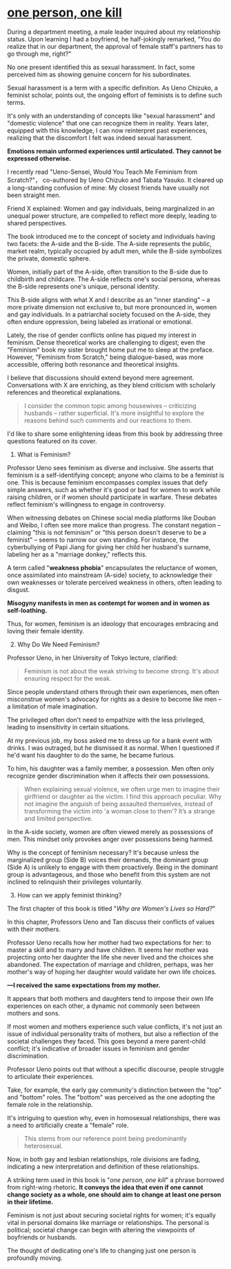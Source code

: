 # [one person, one kill](https://github.com/JosieWei2023/blog/issues/7)

During a department meeting, a male leader inquired about my relationship status. Upon learning I had a boyfriend, he half-jokingly remarked, "You do realize that in our department, the approval of female staff's partners has to go through me, right?"

No one present identified this as sexual harassment. In fact, some perceived him as showing genuine concern for his subordinates.

Sexual harassment is a term with a specific definition. As Ueno Chizuko, a feminist scholar, points out, the ongoing effort of feminists is to define such terms.

It's only with an understanding of concepts like "sexual harassment" and "domestic violence" that one can recognize them in reality. Years later, equipped with this knowledge, I can now reinterpret past experiences, realizing that the discomfort I felt was indeed sexual harassment.


**Emotions remain unformed experiences until articulated. They cannot be expressed otherwise.**


I recently read "Ueno-Sensei, Would You Teach Me Feminism from Scratch?"， co-authored by Ueno Chizuko and Tabata Yasuko. It cleared up a long-standing confusion of mine: My closest friends have usually not been straight men.

Friend X explained: Women and gay individuals, being marginalized in an unequal power structure, are compelled to reflect more deeply, leading to shared perspectives.

The book introduced me to the concept of society and individuals having two facets: the A-side and the B-side. The A-side represents the public, market realm, typically occupied by adult men, while the B-side symbolizes the private, domestic sphere.

Women, initially part of the A-side, often transition to the B-side due to childbirth and childcare. The A-side reflects one's social persona, whereas the B-side represents one's unique, personal identity.

This B-side aligns with what X and I describe as an "inner standing" – a more private dimension not exclusive to, but more pronounced in, women and gay individuals. In a patriarchal society focused on the A-side, they often endure oppression, being labeled as irrational or emotional.

Lately, the rise of gender conflicts online has piqued my interest in feminism. Dense theoretical works are challenging to digest; even the "Feminism" book my sister brought home put me to sleep at the preface. However, "Feminism from Scratch," being dialogue-based, was more accessible, offering both resonance and theoretical insights.

I believe that discussions should extend beyond mere agreement. Conversations with X are enriching, as they blend criticism with scholarly references and theoretical explanations.

> I consider the common topic among housewives – criticizing husbands – rather superficial. It's more insightful to explore the reasons behind such comments and our reactions to them.

I'd like to share some enlightening ideas from this book by addressing three questions featured on its cover.

1. What is Feminism?

Professor Ueno sees feminism as diverse and inclusive. She asserts that feminism is a self-identifying concept; anyone who claims to be a feminist is one. This is because feminism encompasses complex issues that defy simple answers, such as whether it's good or bad for women to work while raising children, or if women should participate in warfare. These debates reflect feminism's willingness to engage in controversy.

When witnessing debates on Chinese social media platforms like Douban and Weibo, I often see more malice than progress. The constant negation – claiming "this is not feminism" or "this person doesn't deserve to be a feminist" – seems to narrow our own standing. For instance, the cyberbullying of Papi Jiang for giving her child her husband's surname, labeling her as a "marriage donkey," reflects this.

A term called "**weakness phobia**" encapsulates the reluctance of women, once assimilated into mainstream (A-side) society, to acknowledge their own weaknesses or tolerate perceived weakness in others, often leading to disgust.

**Misogyny manifests in men as contempt for women and in women as self-loathing.**

Thus, for women, feminism is an ideology that encourages embracing and loving their female identity.

2. Why Do We Need Feminism?

Professor Ueno, in her University of Tokyo lecture, clarified:

> Feminism is not about the weak striving to become strong. It's about ensuring respect for the weak.

Since people understand others through their own experiences, men often misconstrue women's advocacy for rights as a desire to become like men – a limitation of male imagination.

The privileged often don't need to empathize with the less privileged, leading to insensitivity in certain situations.

At my previous job, my boss asked me to dress up for a bank event with drinks. I was outraged, but he dismissed it as normal. When I questioned if he'd want his daughter to do the same, he became furious.

To him, his daughter was a family member, a possession. Men often only recognize gender discrimination when it affects their own possessions.

> When explaining sexual violence, we often urge men to imagine their girlfriend or daughter as the victim. I find this approach peculiar. Why not imagine the anguish of being assaulted themselves, instead of transforming the victim into 'a woman close to them'? It’s a strange and limited perspective.

In the A-side society, women are often viewed merely as possessions of men. This mindset only provokes anger over possessions being harmed.

Why is the concept of feminism necessary? It's because unless the marginalized group (Side B) voices their demands, the dominant group (Side A) is unlikely to engage with them proactively. Being in the dominant group is advantageous, and those who benefit from this system are not inclined to relinquish their privileges voluntarily.

3. How can we apply feminist thinking?

The first chapter of this book is titled "*Why are Women's Lives so Hard?*"

In this chapter, Professors Ueno and Tan discuss their conflicts of values with their mothers.

Professor Ueno recalls how her mother had two expectations for her: to master a skill and to marry and have children. It seems her mother was projecting onto her daughter the life she never lived and the choices she abandoned. The expectation of marriage and children, perhaps, was her mother's way of hoping her daughter would validate her own life choices.

**—I received the same expectations from my mother.**

It appears that both mothers and daughters tend to impose their own life experiences on each other, a dynamic not commonly seen between mothers and sons.

If most women and mothers experience such value conflicts, it's not just an issue of individual personality traits of mothers, but also a reflection of the societal challenges they faced. This goes beyond a mere parent-child conflict; it's indicative of broader issues in feminism and gender discrimination.

Professor Ueno points out that without a specific discourse, people struggle to articulate their experiences.

Take, for example, the early gay community's distinction between the "top" and "bottom" roles. The "bottom" was perceived as the one adopting the female role in the relationship.

It's intriguing to question why, even in homosexual relationships, there was a need to artificially create a "female" role. 

> This stems from our reference point being predominantly heterosexual.

Now, in both gay and lesbian relationships, role divisions are fading, indicating a new interpretation and definition of these relationships.

A striking term used in this book is "*one person, one kill*" a phrase borrowed from right-wing rhetoric. **It conveys the idea that even if one cannot change society as a whole, one should aim to change at least one person in their lifetime.**

Feminism is not just about securing societal rights for women; it's equally vital in personal domains like marriage or relationships. The personal is political; societal change can begin with altering the viewpoints of boyfriends or husbands.

The thought of dedicating one's life to changing just one person is profoundly moving.


